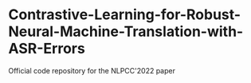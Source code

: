 # Contrastive-Learning-for-Robust-Neural-Machine-Translation-with-ASR-Errors

Official code repository for the NLPCC'2022 paper
